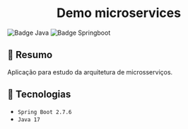 <h1 align="center"> Demo microservices </h1>

![Badge Java](https://img.shields.io/static/v1?label=Java&message=17&color=orange&style=for-the-badge&logo=java)
![Badge Springboot](https://img.shields.io/static/v1?label=Spring&message=2.7.6&color=brightgreen&style=for-the-badge&logo=springboot)

## :book: Resumo
Aplicação para estudo da arquitetura de microsserviços.

## :toolbox: Tecnologias
- `Spring Boot 2.7.6`
- `Java 17`
